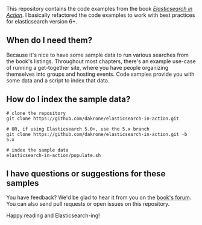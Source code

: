 This repository contains the code examples from the book [*Elasticsearch in Action*][2]. I basically refactored the code examples to work with best practices for elasticsearch version 6+.

When do I need them?
--------------------

Because it's nice to have some sample data to run various searches from the
book's listings. Throughout most chapters, there's an example use-case of
running a get-together site, where you have people organizing themselves into
groups and hosting events. Code samples provide you with some data and a script
to index that data.

How do I index the sample data?
-------------------------------

    # clone the repository
    git clone https://github.com/dakrone/elasticsearch-in-action.git

    # OR, if using Elasticsearch 5.0+, use the 5.x branch
    git clone https://github.com/dakrone/elasticsearch-in-action.git -b 5.x

    # index the sample data
    elasticsearch-in-action/populate.sh

I have questions or suggestions for these samples
-------------------------------------------------

You have feedback? We'd be glad to hear it from you on the [book's forum][1]. You can also send pull requests or open issues on this repository.

Happy reading and Elasticsearch-ing!

  [1]: http://www.manning-sandbox.com/forum.jspa?forumID=871
  [2]: http://manning.com/hinman
